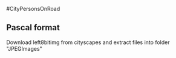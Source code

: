 #CityPersonsOnRoad

## Pascal format 
Download left8bitimg from cityscapes and extract files into folder "JPEGImages"